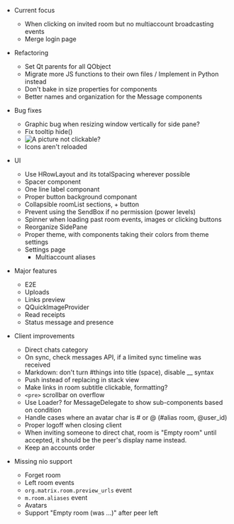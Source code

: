 - Current focus
  - When clicking on invited room but no multiaccount broadcasting events
  - Merge login page

- Refactoring
  - Set Qt parents for all QObject
  - Migrate more JS functions to their own files / Implement in Python instead
  - Don't bake in size properties for components
  - Better names and organization for the Message components

- Bug fixes
  - Graphic bug when resizing window vertically for side pane?
  - Fix tooltip hide()
  - ![A picture](https://picsum.photos/256/256) not clickable?
  - Icons aren't reloaded

- UI
  - Use HRowLayout and its totalSpacing wherever possible
  - Spacer component
  - One line label componant
  - Proper button background componant
  - Collapsible roomList sections, + button
  - Prevent using the SendBox if no permission (power levels)
  - Spinner when loading past room events, images or clicking buttons
  - Reorganize SidePane
  - Proper theme, with components taking their colors from theme settings
  - Settings page
    - Multiaccount aliases

- Major features
  - E2E
  - Uploads
  - Links preview
  - QQuickImageProvider
  - Read receipts
  - Status message and presence

- Client improvements
  - Direct chats category
  - On sync, check messages API, if a limited sync timeline was received
  - Markdown: don't turn #things into title (space), disable __ syntax
  - Push instead of replacing in stack view
  - Make links in room subtitle clickable, formatting?
  - `<pre>` scrollbar on overflow
  - Use Loader? for MessageDelegate to show sub-components based on condition
  - Handle cases where an avatar char is # or @ (#alias room, @user\_id)
  - Proper logoff when closing client
  - When inviting someone to direct chat, room is "Empty room" until accepted,
    it should be the peer's display name instead.
  - Keep an accounts order

- Missing nio support
  - Forget room
  - Left room events
  - `org.matrix.room.preview_urls` event
  - `m.room.aliases` event
  - Avatars
  - Support "Empty room (was ...)" after peer left
